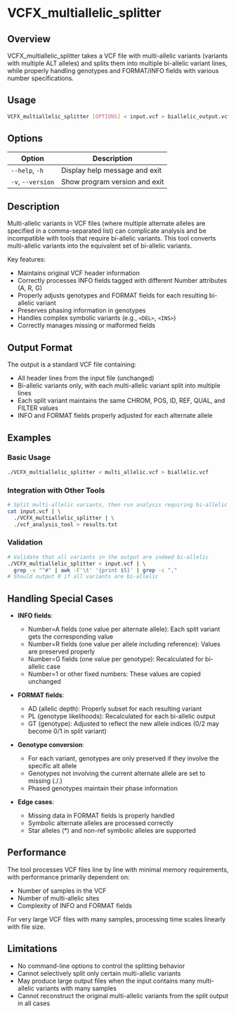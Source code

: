 # VCFX_multiallelic_splitter

## Overview

VCFX_multiallelic_splitter takes a VCF file with multi-allelic variants (variants with multiple ALT alleles) and splits them into multiple bi-allelic variant lines, while properly handling genotypes and FORMAT/INFO fields with various number specifications.

## Usage

```bash
VCFX_multiallelic_splitter [OPTIONS] < input.vcf > biallelic_output.vcf
```

## Options

| Option | Description |
|--------|-------------|
| `--help`, `-h` | Display help message and exit |
| `-v`, `--version` | Show program version and exit |

## Description

Multi-allelic variants in VCF files (where multiple alternate alleles are specified in a comma-separated list) can complicate analysis and be incompatible with tools that require bi-allelic variants. This tool converts multi-allelic variants into the equivalent set of bi-allelic variants.

Key features:
- Maintains original VCF header information
- Correctly processes INFO fields tagged with different Number attributes (A, R, G)
- Properly adjusts genotypes and FORMAT fields for each resulting bi-allelic variant
- Preserves phasing information in genotypes
- Handles complex symbolic variants (e.g., `<DEL>`, `<INS>`)
- Correctly manages missing or malformed fields

## Output Format

The output is a standard VCF file containing:
- All header lines from the input file (unchanged)
- Bi-allelic variants only, with each multi-allelic variant split into multiple lines
- Each split variant maintains the same CHROM, POS, ID, REF, QUAL, and FILTER values
- INFO and FORMAT fields properly adjusted for each alternate allele

## Examples

### Basic Usage

```bash
./VCFX_multiallelic_splitter < multi_allelic.vcf > biallelic.vcf
```

### Integration with Other Tools

```bash
# Split multi-allelic variants, then run analysis requiring bi-allelic variants
cat input.vcf | \
  ./VCFX_multiallelic_splitter | \
  ./vcf_analysis_tool > results.txt
```

### Validation

```bash
# Validate that all variants in the output are indeed bi-allelic
./VCFX_multiallelic_splitter < input.vcf | \
  grep -v "^#" | awk -F'\t' '{print $5}' | grep -c ","
# Should output 0 if all variants are bi-allelic
```

## Handling Special Cases

- **INFO fields**: 
  - Number=A fields (one value per alternate allele): Each split variant gets the corresponding value
  - Number=R fields (one value per allele including reference): Values are preserved properly
  - Number=G fields (one value per genotype): Recalculated for bi-allelic case
  - Number=1 or other fixed numbers: These values are copied unchanged

- **FORMAT fields**: 
  - AD (allelic depth): Properly subset for each resulting variant
  - PL (genotype likelihoods): Recalculated for each bi-allelic output
  - GT (genotype): Adjusted to reflect the new allele indices (0/2 may become 0/1 in split variant)

- **Genotype conversion**: 
  - For each variant, genotypes are only preserved if they involve the specific alt allele
  - Genotypes not involving the current alternate allele are set to missing (./.)
  - Phased genotypes maintain their phase information

- **Edge cases**:
  - Missing data in FORMAT fields is properly handled
  - Symbolic alternate alleles are processed correctly
  - Star alleles (*) and non-ref symbolic alleles are supported

## Performance

The tool processes VCF files line by line with minimal memory requirements, with performance primarily dependent on:
- Number of samples in the VCF
- Number of multi-allelic sites
- Complexity of INFO and FORMAT fields

For very large VCF files with many samples, processing time scales linearly with file size.

## Limitations

- No command-line options to control the splitting behavior
- Cannot selectively split only certain multi-allelic variants
- May produce large output files when the input contains many multi-allelic variants with many samples
- Cannot reconstruct the original multi-allelic variants from the split output in all cases 
